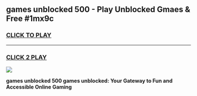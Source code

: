 
## games unblocked 500 - Play Unblocked Gmaes & Free #1mx9c
<h3>
<a href="https://premium.freeplayer.one?title=games_unblocked_500&ref=01M">CLICK TO PLAY</a></h3>
<hr>

<h3>
<a href="https://premium.freeplayer.one?title=games_unblocked_500&ref=01M">CLICK 2 PLAY</a>
  
</h3>

<a href="https://premium.freeplayer.one?title=games_unblocked_500&ref=01M"><img src="https://clearcache.store/games.png"></a>


**games unblocked 500 games unblocked: Your Gateway to Fun and Accessible Online Gaming**
